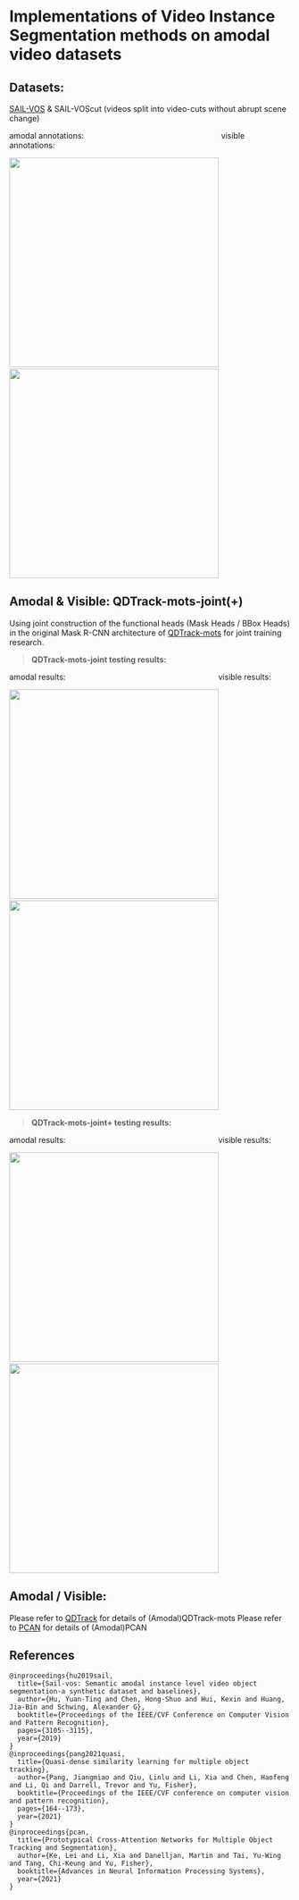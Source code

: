 # Implementations of Video Instance Segmentation methods on amodal video datasets 

## Datasets:
[SAIL-VOS](https://sailvos.web.illinois.edu/_site/index.html) & SAIL-VOScut (videos split into video-cuts without abrupt scene change)

amodal annotations: &emsp;&emsp;&emsp;&emsp;&emsp;&emsp;&emsp;&emsp;&emsp;&emsp;&emsp;&emsp;&emsp;&emsp;&emsp;&emsp;&emsp; visible annotations:

<img src="figures/amo_anno.png" width="375"> &emsp; &emsp; <img src="figures/vis_anno.png" width="375">

## Amodal & Visible: QDTrack-mots-joint(+)
Using joint construction of the functional heads (Mask Heads / BBox Heads) in the original Mask R-CNN architecture of [QDTrack-mots](https://github.com/SysCV/qdtrack) for joint training research.

> **QDTrack-mots-joint testing results:**

amodal results: &emsp;&emsp;&emsp;&emsp;&emsp;&emsp;&emsp;&emsp;&emsp;&emsp;&emsp;&emsp;&emsp;&emsp;&emsp;&emsp;&emsp;&emsp;&emsp; visible results:

<img src="figures/amo_joint.png" width="375"> &emsp; &emsp; <img src="figures/vis_joint.png" width="375">

> **QDTrack-mots-joint+ testing results:**

amodal results: &emsp;&emsp;&emsp;&emsp;&emsp;&emsp;&emsp;&emsp;&emsp;&emsp;&emsp;&emsp;&emsp;&emsp;&emsp;&emsp;&emsp;&emsp;&emsp; visible results:

<img src="figures/amo_joint+.png" width="375"> &emsp; &emsp; <img src="figures/vis_joint+.png" width="375">


## Amodal / Visible:  
Please refer to [QDTrack](https://github.com/SysCV/qdtrack) for details of (Amodal)QDTrack-mots 
Please refer to [PCAN](https://github.com/SysCV/pcan) for details of (Amodal)PCAN

## References
```
@inproceedings{hu2019sail,
  title={Sail-vos: Semantic amodal instance level video object segmentation-a synthetic dataset and baselines},
  author={Hu, Yuan-Ting and Chen, Hong-Shuo and Hui, Kexin and Huang, Jia-Bin and Schwing, Alexander G},
  booktitle={Proceedings of the IEEE/CVF Conference on Computer Vision and Pattern Recognition},
  pages={3105--3115},
  year={2019}
}
@inproceedings{pang2021quasi,
  title={Quasi-dense similarity learning for multiple object tracking},
  author={Pang, Jiangmiao and Qiu, Linlu and Li, Xia and Chen, Haofeng and Li, Qi and Darrell, Trevor and Yu, Fisher},
  booktitle={Proceedings of the IEEE/CVF conference on computer vision and pattern recognition},
  pages={164--173},
  year={2021}
}
@inproceedings{pcan,
  title={Prototypical Cross-Attention Networks for Multiple Object Tracking and Segmentation},
  author={Ke, Lei and Li, Xia and Danelljan, Martin and Tai, Yu-Wing and Tang, Chi-Keung and Yu, Fisher},
  booktitle={Advances in Neural Information Processing Systems},
  year={2021}
}
